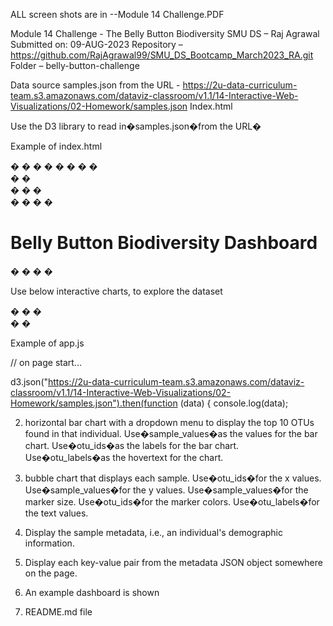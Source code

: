 
ALL screen shots are in --Module 14 Challenge.PDF

Module 14 Challenge - The Belly Button Biodiversity
SMU DS – Raj Agrawal   
Submitted on: 09-AUG-2023
Repository – https://github.com/RajAgrawal99/SMU_DS_Bootcamp_March2023_RA.git
Folder – belly-button-challenge

Data source
samples.json from the URL -   https://2u-data-curriculum-team.s3.amazonaws.com/dataviz-classroom/v1.1/14-Interactive-Web-Visualizations/02-Homework/samples.json
Index.html


Use the D3 library to read in�samples.json�from the URL�

Example of index.html

<!DOCTYPE html>
<html lang="en">

<head>
� <meta charset="UTF-8">
� <meta name="viewport" content="width=device-width, initial-scale=1.0">
� <meta http-equiv="X-UA-Compatible" content="ie=edge">
� <title>Bellybutton Biodiversity</title>
� <script src="https://d3js.org/d3.v7.min.js"></script>
� <script src="https://cdn.plot.ly/plotly-latest.min.js"></script>
� <link rel="stylesheet" href="https://maxcdn.bootstrapcdn.com/bootstrap/3.3.7/css/bootstrap.min.css">
</head>
<body>
� <div class="container-fluid">
� � <div class="row">
� � � <div class="col-md-12 jumbotron text-center">
� � � � <h1>Belly Button Biodiversity Dashboard</h1>
� � � � <p>Use below interactive charts, to explore the dataset</p>
� � � </div>
� � </div>

Example of app.js

// on page start...

d3.json("https://2u-data-curriculum-team.s3.amazonaws.com/dataviz-classroom/v1.1/14-Interactive-Web-Visualizations/02-Homework/samples.json").then(function (data) {
console.log(data);



2.	horizontal bar chart with a dropdown menu to display the top 10 OTUs found in that individual.
Use�sample_values�as the values for the bar chart.
Use�otu_ids�as the labels for the bar chart.
Use�otu_labels�as the hovertext for the chart.
 

3.	bubble chart that displays each sample.
Use�otu_ids�for the x values.
Use�sample_values�for the y values.
Use�sample_values�for the marker size.
Use�otu_ids�for the marker colors.
Use�otu_labels�for the text values.

 










4.	Display the sample metadata, i.e., an individual's demographic information.

5.	Display each key-value pair from the metadata JSON object somewhere on the page.


 

6.	An example dashboard is shown 

 

 

7.	README.md file
